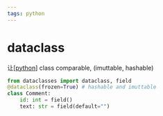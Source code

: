 ```yaml
---
tags: python
---
```

# dataclass

让[[python]] class comparable, (imuttable, hashable)

```python
from dataclasses import dataclass, field
@dataclass(frozen=True) # hashable and imuttable
class Comment:
    id: int = field()
    text: str = field(default="")
```

[//begin]: # "Autogenerated link references for markdown compatibility"
[python]: ../python.md "python"
[//end]: # "Autogenerated link references"
